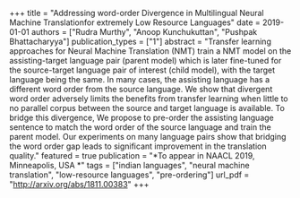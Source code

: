 +++
title = "Addressing word-order Divergence in Multilingual Neural Machine Translationfor extremely Low Resource Languages"
date = 2019-01-01
authors = ["Rudra Murthy", "Anoop Kunchukuttan", "Pushpak Bhattacharyya"]
publication_types = ["1"]
abstract = "Transfer learning approaches for Neural Machine Translation (NMT) train a NMT model on the assisting-target language pair (parent model) which is later fine-tuned for the source-target language pair of interest (child model), with the target language being the same. In many cases, the assisting language has a different word order from the source language. We show that divergent word order adversely limits the benefits from transfer learning when little to no parallel corpus between the source and target language is available. To bridge this divergence, We propose to pre-order the assisting language sentence to match the word order of the source language and train the parent model. Our experiments on many language pairs show that bridging the word order gap leads to significant improvement in the translation quality."
featured = true
publication = "*To appear in NAACL 2019, Minneapolis, USA *"
tags = ["indian languages", "neural machine translation", "low-resource languages", "pre-ordering"]
url_pdf = "http://arxiv.org/abs/1811.00383"
+++

